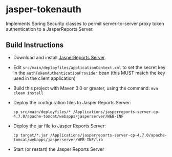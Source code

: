 jasper-tokenauth
================

Implements Spring Security classes to permit server-to-server proxy token
authentication to a JasperReports Server.

Build Instructions
------------------

* Download and install [JasperReports Server](http://community.jaspersoft.com/project/jasperreports-server/releases).

* Edit ```src/main/deployfiles/applicationContext.xml``` to set the secret key
in the ```authTokenAuthenticationProvider``` bean (this MUST match the key used in the client application)

* Build this project with Maven 3.0 or greater, using the command:
  ```mvn clean install```

* Deploy the configuration files to Jasper Reports Server:

  ```cp src/main/deployfiles/* /Applications/jasperreports-server-cp-4.7.0/apache-tomcat/webapps/jasperserver/WEB-INF```

* Deploy the jar file to Jasper Reports Server:

  ```cp target/*.jar /Applications/jasperreports-server-cp-4.7.0/apache-tomcat/webapps/jasperserver/WEB-INF/lib```

* Start (or restart) the Jasper Reports Server
